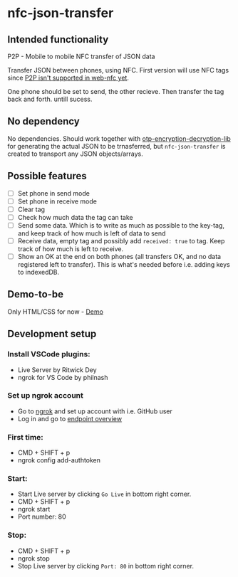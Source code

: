 # nfc-json-transfer

## Intended functionality
P2P - Mobile to mobile NFC transfer of JSON data

Transfer JSON between phones, using NFC. First version will use NFC tags since [P2P isn't supported in web-nfc yet](https://github.com/w3c/web-nfc/issues/529).

One phone should be set to send, the other recieve. Then transfer the tag back and forth. untill sucess.

## No dependency
No dependencies. Should work together with [otp-encryption-decryption-lib](https://github.com/eklem/otp-encryption-decryption-lib) for generating the actual JSON to be trnasferred, but `nfc-json-transfer` is created to transport any JSON objects/arrays.

## Possible features
* [ ] Set phone in send mode
* [ ] Set phone in receive mode
* [ ] Clear tag
* [ ] Check how much data the tag can take
* [ ] Send some data. Which is to write as much as possible to the key-tag, and keep track of how much is left of data to send
* [ ] Receive data, empty tag and possibly add `received: true` to tag. Keep track of how much is left to receive.
* [ ] Show an OK at the end on both phones (all transfers OK, and no data registered left to transfer). This is what's needed before i.e. adding keys to indexedDB.

## Demo-to-be

Only HTML/CSS for now - [Demo](https://eklem.github.io/nfc-json-transfer/demo/)

## Development setup

### Install VSCode plugins:

* Live Server by Ritwick Dey
* ngrok for VS Code by philnash

### Set up ngrok account
* Go to [ngrok](https://ngrok.com/) and set up account with i.e. GitHub user
* Log in and go to [endpoint overview](https://dashboard.ngrok.com/cloud-edge/endpoints)

### First time:

* CMD + SHIFT + p
* ngrok config add-authtoken

### Start:

* Start Live server by clicking `Go Live` in bottom right corner.
* CMD + SHIFT + p
* ngrok start
* Port number: 80

### Stop:

* CMD + SHIFT + p
* ngrok stop
* Stop Live server by clicking `Port: 80` in bottom right corner.